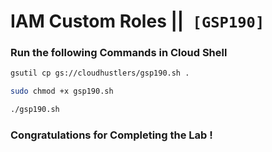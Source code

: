 # IAM Custom Roles ||` [GSP190]`

### Run the following Commands in Cloud Shell

```bash
gsutil cp gs://cloudhustlers/gsp190.sh .

sudo chmod +x gsp190.sh

./gsp190.sh
```

### Congratulations for Completing the Lab !
